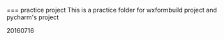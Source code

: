 === practice project
This is a practice folder for wxformbuild project and pycharm's project

20160716